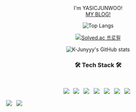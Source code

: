 
<div   align="center">I'm YASICJUNWOO!</div>
<body >
  <div color="skyblue" border="solid red 3px" align="center">
<a href="https://perfectcoding.tistory.com/">MY BLOG!</a>
  </div>
  
  <div align="center">

![Top Langs](https://github-readme-stats.vercel.app/api/top-langs/?username=YASICJUNWOO&&langs_count=8&&layout=compact&theme=dark)

</div>
  
<div align="center">

[![Solved.ac
프로필](http://mazassumnida.wtf/api/v2/generate_badge?boj=joonoo3)](https://solved.ac/joonoo3)
 
</div>



<div align="center">

  ![K-Junyyy's GitHub stats](https://github-readme-stats.vercel.app/api?username=YASICJUNWOO&show_icons=true&theme=tokyonight)

</div>
  
<h3 align="center"><b>🛠 Tech Stack 🛠</b></h3>
</br>
<p align="center">
<img src="https://img.shields.io/badge/c++-00599C?style=flat-square&logo=c%2B%2B&logoColor=white"/></a> &nbsp
<img src="https://img.shields.io/badge/JavaScript-F7DF1E?style=flat-square&logo=JavaScript&logoColor=white"/></a> &nbsp
<img src="https://img.shields.io/badge/TypeScript-3178C6?style=flat-square&logo=TypeScript&logoColor=white"/></a> &nbsp
<img src="https://img.shields.io/badge/HTML5-E34F26?style=flat-square&logo=HTML5&logoColor=white"/></a> &nbsp
<img src="https://img.shields.io/badge/CSS3-1572B6?style=flat-square&logo=CSS3&logoColor=white"/></a> &nbsp
<img src="https://img.shields.io/badge/React-61DAFB?style=flat-square&logo=React&logoColor=white"/></a> &nbsp
<img src="https://img.shields.io/badge/Flask-000000?style=flat-square&logo=Flask%20AWS&logoColor=white"/></a> &nbsp </p>
<img src="https://img.shields.io/badge/Expo-000020?style=flat-square&logo=Expo&logoColor=white"/></a> &nbsp 
<img src="https://img.shields.io/badge/MySQL-4479A1?style=flat-square&logo=MySQL&logoColor=white"/></a> &nbsp 

  
</body>
